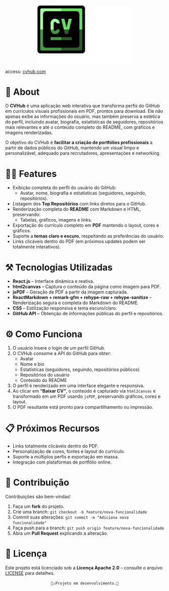 <div align='center'>

<a href='https://cv-hub-jet.vercel.app/'><img src='./src/assets/img/logo-dark.svg' width='300px'></a>
</div>

access: [cvhub.com](https://cv-hub-jet.vercel.app/)

# 📑 About

O **CVHub** é uma aplicação web interativa que transforma perfis do GitHub em currículos visuais profissionais em PDF, prontos para download. Ele não apenas exibe as informações do usuário, mas também preserva a estética do perfil, incluindo avatar, biografia, estatísticas de seguidores, repositórios mais relevantes e até o conteúdo completo do README, com gráficos e imagens renderizadas.  

O objetivo do CVHub é **facilitar a criação de portfólios profissionais** a partir de dados públicos do GitHub, mantendo um visual limpo e personalizável, adequado para recrutadores, apresentações e networking.

# 🧑‍💻 Features

- Exibição completa do perfil do usuário do GitHub:
  - Avatar, nome, biografia e estatísticas (seguidores, seguindo, repositórios).
- Listagem dos **Top Repositórios** com links diretos para o GitHub.
- Renderização completa do **README** com Markdown e HTML, preservando:
  - Tabelas, gráficos, imagens e links.
- Exportação do currículo completo em **PDF** mantendo o layout, cores e gráficos.
- Suporte a **temas claro e escuro**, respeitando as preferências do usuário.
- Links clicáveis dentro do PDF (em próximos updates podem ser totalmente interativos).


# ⚒️ Tecnologias Utilizadas

- **React.js** – Interface dinâmica e reativa.
- **html2canvas** – Captura o conteúdo da página como imagem para PDF.
- **jsPDF** – Geração de PDF a partir da imagem capturada.
- **ReactMarkdown + remark-gfm + rehype-raw + rehype-sanitize** – Renderização segura e completa do Markdown do README.
- **CSS** – Estilização responsiva e tema escuro/claro.
- **GitHub API** – Obtenção de informações públicas do perfil e repositórios.

# ⚙️ Como Funciona

1. O usuário insere o login de um perfil GitHub.
2. O CVHub consome a API do GitHub para obter:
   - Avatar
   - Nome e bio
   - Estatísticas (seguidores, seguindo, repositórios públicos)
   - Repositórios do usuário
   - Conteúdo do README
3. O perfil é renderizado em uma interface elegante e responsiva.
4. Ao clicar em **“Baixar CV”**, o conteúdo é capturado via `html2canvas` e transformado em um PDF usando `jsPDF`, preservando gráficos, cores e layout.
5. O PDF resultante está pronto para compartilhamento ou impressão.


# 📋 Próximos Recursos

- Links totalmente clicáveis dentro do PDF.
- Personalização de cores, fontes e layout do currículo.
- Suporte a múltiplos perfis e exportação em massa.
- Integração com plataformas de portfólio online.


# 👥 Contribuição

Contribuições são bem-vindas!  

1. Faça um **fork** do projeto.  
2. Crie uma branch: `git checkout -b feature/nova-funcionalidade`  
3. Commit suas alterações: `git commit -m "Adiciona nova funcionalidade"`  
4. Faça push para a branch: `git push origin feature/nova-funcionalidade`  
5. Abra um **Pull Request** explicando a alteração.


# 📜 Licença

Este projeto está licenciado sob a **Licença Apache 2.0** – consulte o arquivo [LICENSE](LICENSE) para detalhes.

<div align='center'>

```🚧⚠️Projeto em desenvolvimento.🚧```
</div>
